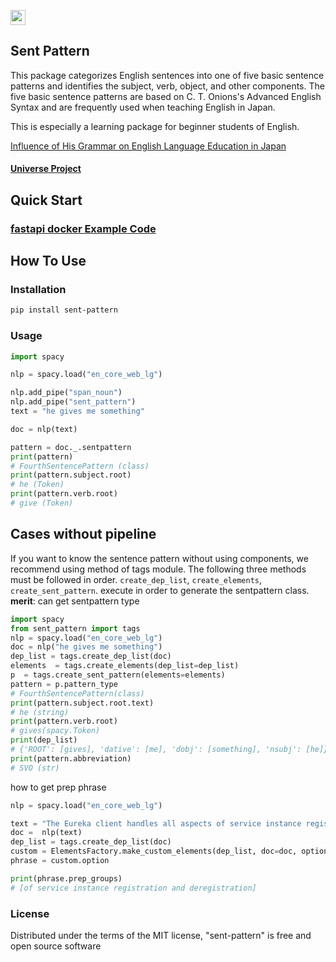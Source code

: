 <a href="https://flatt.tech/oss/gmo/trampoline" target="_blank"><img src="https://flatt.tech/assets/images/badges/gmo-oss.svg" height="24px"/></a>
## Sent Pattern
This package categorizes English sentences into one of five basic sentence patterns and identifies the subject, verb, object, and other components. The five basic sentence patterns are based on C. T. Onions's Advanced English Syntax and are frequently used when teaching English in Japan.<br>

This is especially a learning package for beginner students of English.

[Influence of His Grammar on English Language Education in Japan ](https://www.intcul.tohoku.ac.jp/ronshu/vol17/12.pdf)
#### [Universe Project](https://spacy.io/universe/project/sent-pattern)

## Quick Start
### [fastapi docker Example Code](./examples/docker_poetry_fastapi/)

## How To Use

### Installation
```bash
pip install sent-pattern
```

### Usage

```py
import spacy

nlp = spacy.load("en_core_web_lg")

nlp.add_pipe("span_noun")
nlp.add_pipe("sent_pattern")
text = "he gives me something"

doc = nlp(text)

pattern = doc._.sentpattern
print(pattern) 
# FourthSentencePattern (class)
print(pattern.subject.root)
# he (Token)
print(pattern.verb.root)
# give (Token)
```



## Cases without pipeline
If you want to know the sentence pattern without using components, we recommend using method of tags module.
The following three methods must be followed in order.
 `create_dep_list`, `create_elements`, `create_sent_pattern`.
execute in order to generate the sentpattern class.<br>
**merit**: can get sentpattern type


```py
import spacy
from sent_pattern import tags
nlp = spacy.load("en_core_web_lg")
doc = nlp("he gives me something")
dep_list = tags.create_dep_list(doc)
elements  = tags.create_elements(dep_list=dep_list)
p  = tags.create_sent_pattern(elements=elements)
pattern = p.pattern_type
# FourthSentencePattern(class)
print(pattern.subject.root.text)
# he (string)
print(pattern.verb.root)
# gives(spacy.Token)
print(dep_list)
# {'ROOT': [gives], 'dative': [me], 'dobj': [something], 'nsubj': [he]}
print(pattern.abbreviation)
# SVO (str)

```

how to get prep phrase
```py
nlp = spacy.load("en_core_web_lg")

text = "The Eureka client handles all aspects of service instance registration and deregistration"
doc =  nlp(text)
dep_list = tags.create_dep_list(doc)
custom = ElementsFactory.make_custom_elements(dep_list, doc=doc, option="prep")
phrase = custom.option

print(phrase.prep_groups)
# [of service instance registration and deregistration]
```


### License
Distributed under the terms of the MIT license, "sent-pattern" is free and open source software


